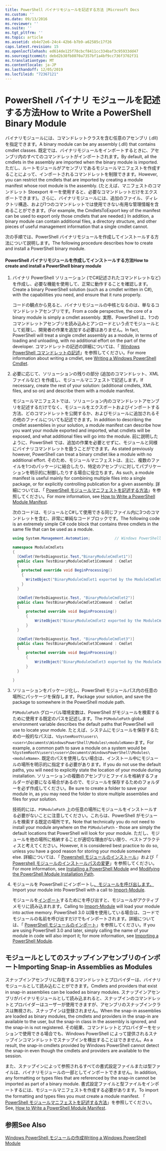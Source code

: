 ```yaml
---
title: PowerShell バイナリモジュールを記述する方法 |Microsoft Docs
ms.custom: ''
ms.date: 09/13/2016
ms.reviewer: ''
ms.suite: ''
ms.tgt_pltfrm: ''
ms.topic: article
ms.assetid: eb4e72e6-24c4-42b6-b7b9-a62585c17f26
caps.latest.revision: 15
ms.openlocfilehash: ed614de125f78cbcf8411cc334baf3c95933dd47
ms.sourcegitcommit: debd2b38fb8070a7357bf1a4bf9cc736f3702f31
ms.translationtype: MT
ms.contentlocale: ja-JP
ms.lasthandoff: 12/05/2019
ms.locfileid: "72367121"
---
```

# <a name="how-to-write-a-powershell-binary-module"></a><span data-ttu-id="4271e-102">PowerShell バイナリ モジュールを記述する方法</span><span class="sxs-lookup"><span data-stu-id="4271e-102">How to Write a PowerShell Binary Module</span></span>

<span data-ttu-id="4271e-103">バイナリモジュールには、コマンドレットクラスを含む任意のアセンブリ (.dll) を指定できます。</span><span class="sxs-lookup"><span data-stu-id="4271e-103">A binary module can be any assembly (.dll) that contains cmdlet classes.</span></span> <span data-ttu-id="4271e-104">既定では、バイナリモジュールをインポートするときに、アセンブリ内のすべてのコマンドレットがインポートされます。</span><span class="sxs-lookup"><span data-stu-id="4271e-104">By default, all the cmdlets in the assembly are imported when the binary module is imported.</span></span> <span data-ttu-id="4271e-105">ただし、ルートモジュールがアセンブリであるモジュールマニフェストを作成することによって、インポートされるコマンドレットを制限できます。</span><span class="sxs-lookup"><span data-stu-id="4271e-105">However, you can restrict the cmdlets that are imported by creating a module manifest whose root module is the assembly.</span></span> <span data-ttu-id="4271e-106">(たとえば、マニフェストのコマンドレット Stoexport キーを使用すると、必要なコマンドレットだけをエクスポートできます)。さらに、バイナリモジュールには、追加のファイル、ディレクトリ構造、および1つのコマンドレットでは使用できない有用な管理情報を含めることができます。</span><span class="sxs-lookup"><span data-stu-id="4271e-106">(For example, the CmdletsToExport key of the manifest can be used to export only those cmdlets that are needed.) In addition, a binary module can contain additional files, a directory structure, and other pieces of useful management information that a single cmdlet cannot.</span></span>

<span data-ttu-id="4271e-107">次の手順では、PowerShell バイナリモジュールを作成してインストールする方法について説明します。</span><span class="sxs-lookup"><span data-stu-id="4271e-107">The following procedure describes how to create and install a PowerShell binary module.</span></span>

#### <a name="how-to-create-and-install-a-powershell-binary-module"></a><span data-ttu-id="4271e-108">PowerShell バイナリモジュールを作成してインストールする方法</span><span class="sxs-lookup"><span data-stu-id="4271e-108">How to create and install a PowerShell binary module</span></span>

1. <span data-ttu-id="4271e-109">バイナリ PowerShell ソリューション (でC#記述されたコマンドレットなど) を作成し、必要な機能を使用して、正常に動作することを確認します。</span><span class="sxs-lookup"><span data-stu-id="4271e-109">Create a binary PowerShell solution (such as a cmdlet written in C#), with the capabilities you need, and ensure that it runs properly.</span></span>

   <span data-ttu-id="4271e-110">コードの観点から見ると、バイナリモジュールの中核となるのは、単なるコマンドレットアセンブリです。</span><span class="sxs-lookup"><span data-stu-id="4271e-110">From a code perspective, the core of a binary module is simply a cmdlet assembly.</span></span> <span data-ttu-id="4271e-111">実際、PowerShell は、1つのコマンドレットアセンブリを読み込みとアンロードという点でモジュールとして処理し、開発者の作業を追加する必要はありません。</span><span class="sxs-lookup"><span data-stu-id="4271e-111">In fact, PowerShell will treat a single cmdlet assembly as a module, in terms of loading and unloading, with no additional effort on the part of the developer.</span></span> <span data-ttu-id="4271e-112">コマンドレットの記述の詳細については、「 [Windows PowerShell コマンドレットの記述](../cmdlet/writing-a-windows-powershell-cmdlet.md)」を参照してください。</span><span class="sxs-lookup"><span data-stu-id="4271e-112">For more information about writing a cmdlet, see [Writing a Windows PowerShell Cmdlet](../cmdlet/writing-a-windows-powershell-cmdlet.md).</span></span>

2. <span data-ttu-id="4271e-113">必要に応じて、ソリューションの残りの部分 (追加のコマンドレット、XML ファイルなど) を作成し、モジュールマニフェストで記述します。</span><span class="sxs-lookup"><span data-stu-id="4271e-113">If necessary, create the rest of your solution: (additional cmdlets, XML files, and so on) and describe them with a module manifest.</span></span>

   <span data-ttu-id="4271e-114">モジュールマニフェストでは、ソリューション内のコマンドレットアセンブリを記述するだけでなく、モジュールをエクスポートおよびインポートする方法、どのコマンドレットを公開するか、およびモジュールに追加されるその他のファイルについても記述できます。</span><span class="sxs-lookup"><span data-stu-id="4271e-114">In addition to describing the cmdlet assemblies in your solution, a module manifest can describe how you want your module exported and imported, what cmdlets will be exposed, and what additional files will go into the module.</span></span>
   <span data-ttu-id="4271e-115">前に説明したように、PowerShell では、追加の作業を必要とせずに、モジュールと同様にバイナリコマンドレットを扱うことができます。</span><span class="sxs-lookup"><span data-stu-id="4271e-115">As stated previously however, PowerShell can treat a binary cmdlet like a module with no additional effort.</span></span>
   <span data-ttu-id="4271e-116">そのため、モジュールマニフェストは、主に、複数のファイルを1つのパッケージに結合したり、特定のアセンブリに対してパブリケーションを明示的に制御したりする場合に役立ちます。</span><span class="sxs-lookup"><span data-stu-id="4271e-116">As such, a module manifest is useful mainly for combining multiple files into a single package, or for explicitly controlling publication for a given assembly.</span></span>
   <span data-ttu-id="4271e-117">詳細については、「 [PowerShell モジュールマニフェストを記述する方法](how-to-write-a-powershell-module-manifest.md)」を参照してください。</span><span class="sxs-lookup"><span data-stu-id="4271e-117">For more information, see [How to Write a PowerShell Module Manifest](how-to-write-a-powershell-module-manifest.md).</span></span>

   <span data-ttu-id="4271e-118">次のコードは、モジュールとC#して使用できる同じファイル内に3つのコマンドレットを含む、非常に単純なコードブロックです。</span><span class="sxs-lookup"><span data-stu-id="4271e-118">The following code is an extremely simple C# code block that contains three cmdlets in the same file that can be used as a module.</span></span>

   ```csharp
   using System.Management.Automation;           // Windows PowerShell namespace.

   namespace ModuleCmdlets
   {
     [Cmdlet(VerbsDiagnostic.Test,"BinaryModuleCmdlet1")]
     public class TestBinaryModuleCmdlet1Command : Cmdlet
     {
       protected override void BeginProcessing()
       {
         WriteObject("BinaryModuleCmdlet1 exported by the ModuleCmdlets module.");
       }
     }

     [Cmdlet(VerbsDiagnostic.Test, "BinaryModuleCmdlet2")]
     public class TestBinaryModuleCmdlet2Command : Cmdlet
     {
         protected override void BeginProcessing()
         {
             WriteObject("BinaryModuleCmdlet2 exported by the ModuleCmdlets module.");
         }
     }

     [Cmdlet(VerbsDiagnostic.Test, "BinaryModuleCmdlet3")]
     public class TestBinaryModuleCmdlet3Command : Cmdlet
     {
         protected override void BeginProcessing()
         {
             WriteObject("BinaryModuleCmdlet3 exported by the ModuleCmdlets module.");
         }
     }

   }
   ```

3. <span data-ttu-id="4271e-119">ソリューションをパッケージ化し、PowerShell モジュールパス内の任意の場所にパッケージを保存します。</span><span class="sxs-lookup"><span data-stu-id="4271e-119">Package your solution, and save the package to somewhere in the PowerShell module path.</span></span>

   <span data-ttu-id="4271e-120">`PSModulePath` グローバル環境変数は、PowerShell がモジュールを検索するために使用する既定のパスを記述します。</span><span class="sxs-lookup"><span data-stu-id="4271e-120">The `PSModulePath` global environment variable describes the default paths that PowerShell will use to locate your module.</span></span> <span data-ttu-id="4271e-121">たとえば、システムにモジュールを保存するための一般的なパスは、`%SystemRoot%\users\<user>\Documents\WindowsPowerShell\Modules\<moduleName>`ます。</span><span class="sxs-lookup"><span data-stu-id="4271e-121">For example, a common path to save a module on a system would be `%SystemRoot%\users\<user>\Documents\WindowsPowerShell\Modules\<moduleName>`.</span></span> <span data-ttu-id="4271e-122">既定のパスを使用しない場合は、インストール中にモジュールの場所を明示的に指定する必要があります。</span><span class="sxs-lookup"><span data-stu-id="4271e-122">If you do not use the default paths, you will need to explicitly state the location of your module during installation.</span></span> <span data-ttu-id="4271e-123">ソリューションの複数のアセンブリとファイルを格納するフォルダーが必要になる場合があるので、モジュールを保存するためのフォルダーを必ず作成してください。</span><span class="sxs-lookup"><span data-stu-id="4271e-123">Be sure to create a folder to save your module in, as you may need the folder to store multiple assemblies and files for your solution.</span></span>

   <span data-ttu-id="4271e-124">技術的には、`PSModulePath` 上の任意の場所にモジュールをインストールする必要がないことに注意してください。これらは、PowerShell がモジュールを検索する既定の場所です。</span><span class="sxs-lookup"><span data-stu-id="4271e-124">Note that technically you do not need to install your module anywhere on the `PSModulePath` - those are simply the default locations that PowerShell will look for your module.</span></span> <span data-ttu-id="4271e-125">ただし、モジュールを他の場所に格納することが適切な理由がない限り、ベストプラクティスと考えてください。</span><span class="sxs-lookup"><span data-stu-id="4271e-125">However, it is considered best practice to do so, unless you have a good reason for storing your module somewhere else.</span></span> <span data-ttu-id="4271e-126">詳細については、「 [Powershell モジュールのインストール](./installing-a-powershell-module.md)」および「 [Powershell モジュールのインストールパスの変更](./modifying-the-psmodulepath-installation-path.md)」を参照してください。</span><span class="sxs-lookup"><span data-stu-id="4271e-126">For more information, see [Installing a PowerShell Module](./installing-a-powershell-module.md) and [Modifying the PowerShell Module Installation Path](./modifying-the-psmodulepath-installation-path.md).</span></span>

4. <span data-ttu-id="4271e-127">モジュールを PowerShell にインポートし[、モジュールを呼び出します。](/powershell/module/Microsoft.PowerShell.Core/Import-Module)</span><span class="sxs-lookup"><span data-stu-id="4271e-127">Import your module into PowerShell with a call to [Import-Module](/powershell/module/Microsoft.PowerShell.Core/Import-Module).</span></span>

   <span data-ttu-id="4271e-128">モジュールを[インポート](/powershell/module/Microsoft.PowerShell.Core/Import-Module)するためにを呼び出すと、モジュールがアクティブメモリに読み込まれます。</span><span class="sxs-lookup"><span data-stu-id="4271e-128">Calling to [Import-Module](/powershell/module/Microsoft.PowerShell.Core/Import-Module) will load your module into active memory.</span></span> <span data-ttu-id="4271e-129">PowerShell 3.0 以降を使用している場合は、コードでモジュールの名前を呼び出すだけでもインポートされます。詳細については、「 [PowerShell モジュールのインポート](./importing-a-powershell-module.md)」を参照してください。</span><span class="sxs-lookup"><span data-stu-id="4271e-129">If you are using PowerShell 3.0 and later, simply calling the name of your module in code will also import it; for more information, see [Importing a PowerShell Module](./importing-a-powershell-module.md).</span></span>

## <a name="importing-snap-in-assemblies-as-modules"></a><span data-ttu-id="4271e-130">モジュールとしてのスナップインアセンブリのインポート</span><span class="sxs-lookup"><span data-stu-id="4271e-130">Importing Snap-in Assemblies as Modules</span></span>

<span data-ttu-id="4271e-131">スナップインアセンブリに存在するコマンドレットとプロバイダーは、バイナリモジュールとして読み込むことができます。</span><span class="sxs-lookup"><span data-stu-id="4271e-131">Cmdlets and providers that exist in snap-in assemblies can be loaded as binary modules.</span></span> <span data-ttu-id="4271e-132">スナップインアセンブリがバイナリモジュールとして読み込まれると、スナップインのコマンドレットとプロバイダーはユーザーが使用できますが、アセンブリのスナップインクラスは無視され、スナップインは登録されません。</span><span class="sxs-lookup"><span data-stu-id="4271e-132">When the snap-in assemblies are loaded as binary modules, the cmdlets and providers in the snap-in are available to the user, but the snap-in class in the assembly is ignored, and the snap-in is not registered.</span></span> <span data-ttu-id="4271e-133">その結果、コマンドレットとプロバイダーをセッションで使用できる場合でも、Windows PowerShell によって提供されるスナップインコマンドレットでスナップインを検出することはできません。</span><span class="sxs-lookup"><span data-stu-id="4271e-133">As a result, the snap-in cmdlets provided by Windows PowerShell cannot detect the snap-in even though the cmdlets and providers are available to the session.</span></span>

<span data-ttu-id="4271e-134">また、スナップインによって参照されるすべての書式設定ファイルまたは型ファイルは、バイナリモジュールの一部としてインポートできません。</span><span class="sxs-lookup"><span data-stu-id="4271e-134">In addition, any formatting or types files that are referenced by the snap-in cannot be imported as part of a binary module.</span></span>
<span data-ttu-id="4271e-135">書式設定ファイルと型ファイルをインポートするには、モジュールマニフェストを作成する必要があります。</span><span class="sxs-lookup"><span data-stu-id="4271e-135">To import the formatting and types files you must create a module manifest.</span></span>
<span data-ttu-id="4271e-136">「 [PowerShell モジュールマニフェストを記述する方法](how-to-write-a-powershell-module-manifest.md)」を参照してください。</span><span class="sxs-lookup"><span data-stu-id="4271e-136">See, [How to Write a PowerShell Module Manifest](how-to-write-a-powershell-module-manifest.md).</span></span>

## <a name="see-also"></a><span data-ttu-id="4271e-137">参照</span><span class="sxs-lookup"><span data-stu-id="4271e-137">See Also</span></span>

[<span data-ttu-id="4271e-138">Windows PowerShell モジュールの作成</span><span class="sxs-lookup"><span data-stu-id="4271e-138">Writing a Windows PowerShell Module</span></span>](./writing-a-windows-powershell-module.md)
